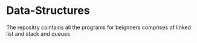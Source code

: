 # Data-Structures
The repositry cointains all the programs for beignners
comprises of linked list and stack and queues

